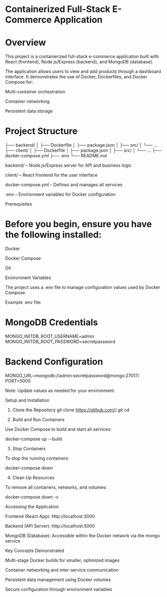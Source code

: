 # Containerized Full-Stack E-Commerce Application

# Overview

This project is a containerized full-stack e-commerce application built with React (frontend), Node.js/Express (backend), and MongoDB (database).

The application allows users to view and add products through a dashboard interface. It demonstrates the use of Docker, Dockerfiles, and Docker Compose for:

Multi-container orchestration

Container networking

Persistent data storage

# Project Structure

├── backend/
│   ├── Dockerfile
│   ├── package.json
│   ├── src/
│   └── ...
├── client/
│   ├── Dockerfile
│   ├── package.json
│   ├── src/
│   └── ...
├── docker-compose.yml
├── .env
└── README.md


backend/ – Node.js/Express server for API and business logic

client/ – React frontend for the user interface

docker-compose.yml – Defines and manages all services

.env – Environment variables for Docker configuration

Prerequisites

# Before you begin, ensure you have the following installed:

Docker

Docker Compose

Git

Environment Variables

The project uses a .env file to manage configuration values used by Docker Compose.

Example .env file:

# MongoDB Credentials
MONGO_INITDB_ROOT_USERNAME=admin
MONGO_INITDB_ROOT_PASSWORD=secretpassword

# Backend Configuration
MONGO_URL=mongodb://admin:secretpassword@mongo:27017/
PORT=5000


Note: Update values as needed for your environment.

Setup and Installation
1. Clone the Repository
git clone https://github.com/<your-username>/<your-repo>.git
cd <your-repo>

2. Build and Run Containers

Use Docker Compose to build and start all services:

docker-compose up --build

3. Stop Containers

To stop the running containers:

docker-compose down

4. Clean Up Resources

To remove all containers, networks, and volumes:

docker-compose down -v

Accessing the Application

Frontend (React App): http://localhost:3000

Backend (API Server): http://localhost:5000

MongoDB (Database): Accessible within the Docker network via the mongo service

Key Concepts Demonstrated

Multi-stage Docker builds for smaller, optimized images

Container networking and inter-service communication

Persistent data management using Docker volumes

Secure configuration through environment variables

